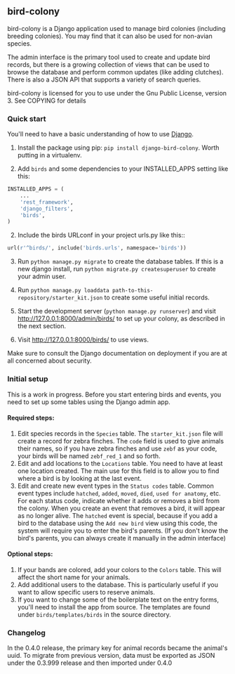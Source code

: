 
## bird-colony

bird-colony is a Django application used to manage bird colonies (including breeding colonies).
You may find that it can also be used for non-avian species.

The admin interface is the primary tool used to create and update bird records, but there is a growing collection of views that can be used to browse the database and perform common updates (like adding clutches). There is also a JSON API that supports a variety of search queries.

bird-colony is licensed for you to use under the Gnu Public License, version 3. See COPYING for details

### Quick start

You'll need to have a basic understanding of how to use [Django](https://www.djangoproject.com/).

1. Install the package using pip: `pip install django-bird-colony`. Worth putting in a virtualenv.

1. Add `birds` and some dependencies to your INSTALLED_APPS setting like this:

```python
INSTALLED_APPS = (
    ...
    'rest_framework',
    'django_filters',
    'birds',
)
```

2. Include the birds URLconf in your project urls.py like this::

```python
url(r'^birds/', include('birds.urls', namespace='birds'))
```

3. Run `python manage.py migrate` to create the database tables. If this is a new django install, run `python migrate.py createsuperuser` to create your admin user.

4. Run `python manage.py loaddata path-to-this-repository/starter_kit.json` to create some useful initial records.

5. Start the development server (`python manage.py runserver`) and visit http://127.0.0.1:8000/admin/birds/
   to set up your colony, as described in the next section.

6. Visit http://127.0.0.1:8000/birds/ to use views.

Make sure to consult the Django documentation on deployment if you are at all concerned about security.

### Initial setup

This is a work in progress. Before you start entering birds and events, you need
to set up some tables using the Django admin app.

#### Required steps:

1. Edit species records in the `Species` table. The `starter_kit.json` file will create a record for zebra finches. The `code` field is used to give animals their names, so if you have zebra finches and use `zebf` as your code, your birds will be named `zebf_red_1` and so forth.
2. Edit and add locations to the `Locations` table. You need to have at least one location created. The main use for this field is to allow you to find where a bird is by looking at the last event.
3. Edit and create new event types in the `Status codes` table. Common event types include `hatched`, `added`, `moved`, `died`, `used for anatomy`, etc. For each status code, indicate whether it adds or removes a bird from the colony. When you create an event that removes a bird, it will appear as no longer alive. The `hatched` event is special, because if you add a bird to the database using the `Add new bird` view using this code, the system will require you to enter the bird's parents. (If you don't know the bird's parents, you can always create it manually in the admin interface)

#### Optional steps:

1. If your bands are colored, add your colors to the `Colors` table. This will affect the short name for your animals.
2. Add additional users to the database. This is particularly useful if you want to allow specific users to reserve animals.
3. If you want to change some of the boilerplate text on the entry forms, you'll need to install the app from source. The templates are found under `birds/templates/birds` in the source directory.

### Changelog

In the 0.4.0 release, the primary key for animal records became the animal's uuid. To migrate from previous version, data must be exported as JSON under the 0.3.999 release and then imported under 0.4.0
